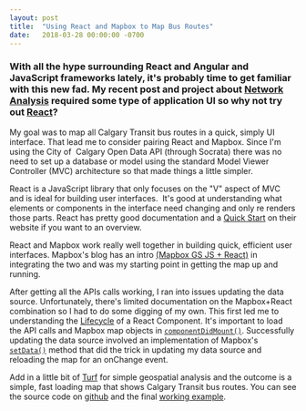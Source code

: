 ```yaml
---
layout: post
title:  "Using React and Mapbox to Map Bus Routes"
date:   2018-03-28 00:00:00 -0700
---
```

### With all the hype surrounding React and Angular and JavaScript frameworks lately, it's probably time to get familiar with this new fad. My recent post and project about [Network Analysis](https://nodalscapes.wordpress.com/2018/02/19/social-street-networks/) required some type of application UI so why not try out [React](https://reactjs.org/)?

My goal was to map all Calgary Transit bus routes in a quick, simply UI interface. That lead me to consider pairing React and Mapbox. Since I'm using the City of  Calgary Open Data API (through Socrata) there was no need to set up a database or model using the standard Model Viewer Controller (MVC) architecture so that made things a little simpler.

React is a JavaScript library that only focuses on the "V" aspect of MVC and is ideal for building user interfaces.  It's good at understanding what elements or components in the interface need changing and only re renders those parts. React has pretty good documentation and a [Quick Start](https://reactjs.org/docs/hello-world.html) on their website if you want to an overview.

React and Mapbox work really well together in building quick, efficient user interfaces. Mapbox's blog has an intro [(Mapbox GS JS + React)](https://blog.mapbox.com/mapbox-gl-js-react-764da6cc074a) in integrating the two and was my starting point in getting the map up and running.

After getting all the APIs calls working, I ran into issues updating the data source. Unfortunately, there's limited documentation on the Mapbox+React combination so I had to do some digging of my own. This first led me to understanding the [Lifecycle](https://reactjs.org/docs/state-and-lifecycle.html) of a React Component. It's important to load the API calls and Mapbox map objects in [```componentDidMount()```](https://reactjs.org/docs/react-component.html#componentdidmount). Successfully updating the data source involved an implementation of Mapbox's [```setData()```](https://www.mapbox.com/mapbox-gl-js/api/#geojsonsource#setdata) method that did the trick in updating my data source and reloading the map for an onChange event.

Add in a little bit of [Turf](http://turfjs.org/) for simple geospatial analysis and the outcome is a simple, fast loading map that shows Calgary Transit bus routes. You can see the source code on [github](https://github.com/smohiudd/react-mapbox-bus-routes) and the final [working example](https://smohiudd.github.io/react-mapbox-bus-routes/).
